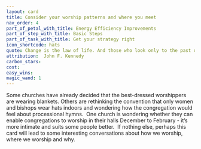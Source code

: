```yaml
---
layout: card
title: Consider your worship patterns and where you meet
nav_order: 4
part_of_petal_with_title: Energy Efficiency Improvements
part_of_step_with_title: Basic Steps
part_of_task_with_title: Get your strategy right
icon_shortcode: hats
quote: Change is the law of life. And those who look only to the past or present are certain to miss the future.
attribution:  John F. Kennedy
carbon_stars: 
cost: 
easy_wins: 
magic_wand: 1
---
```


<p>Some churches have already decided that the best-dressed worshippers are wearing blankets. Others are rethinking the convention that only women and bishops wear hats indoors and wondering how the congregation would feel about processional hymns.  One church is wondering whether they can enable congregations to worship in their halls December to February - it’s more intimate and suits some people better.  If nothing else, perhaps this card will lead to some interesting conversations about how we worship, where we worship and why.</p> 
